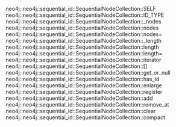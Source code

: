 neo4j::neo4j::sequential_id::SequentialNodeCollection::SELF
neo4j::neo4j::sequential_id::SequentialNodeCollection::ID_TYPE
neo4j::neo4j::sequential_id::SequentialNodeCollection::_nodes
neo4j::neo4j::sequential_id::SequentialNodeCollection::nodes
neo4j::neo4j::sequential_id::SequentialNodeCollection::nodes=
neo4j::neo4j::sequential_id::SequentialNodeCollection::_length
neo4j::neo4j::sequential_id::SequentialNodeCollection::length
neo4j::neo4j::sequential_id::SequentialNodeCollection::length=
neo4j::neo4j::sequential_id::SequentialNodeCollection::iterator
neo4j::neo4j::sequential_id::SequentialNodeCollection::[]
neo4j::neo4j::sequential_id::SequentialNodeCollection::get_or_null
neo4j::neo4j::sequential_id::SequentialNodeCollection::has_id
neo4j::neo4j::sequential_id::SequentialNodeCollection::enlarge
neo4j::neo4j::sequential_id::SequentialNodeCollection::register
neo4j::neo4j::sequential_id::SequentialNodeCollection::add
neo4j::neo4j::sequential_id::SequentialNodeCollection::remove_at
neo4j::neo4j::sequential_id::SequentialNodeCollection::clear
neo4j::neo4j::sequential_id::SequentialNodeCollection::compact